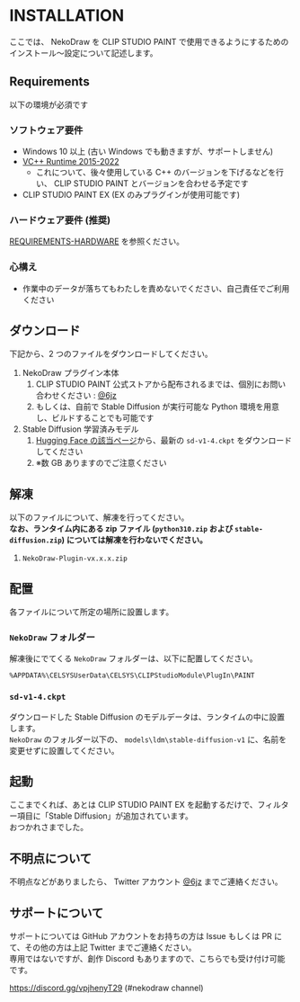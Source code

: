 # INSTALLATION

ここでは、 NekoDraw を CLIP STUDIO PAINT で使用できるようにするためのインストール～設定について記述します。

## Requirements

以下の環境が必須です

### ソフトウェア要件

- Windows 10 以上 (古い Windows でも動きますが、サポートしません)
- [VC++ Runtime 2015-2022](https://docs.microsoft.com/ja-jp/cpp/windows/latest-supported-vc-redist?view=msvc-170#visual-studio-2015-2017-2019-and-2022)
  - これについて、後々使用している C++ のバージョンを下げるなどを行い、 CLIP STUDIO PAINT とバージョンを合わせる予定です
- CLIP STUDIO PAINT EX (EX のみプラグインが使用可能です)

### ハードウェア要件 (推奨)

[REQUIREMENTS-HARDWARE](./REQUIREMENTS-HARDWARE.md) を参照ください。

### 心構え

- 作業中のデータが落ちてもわたしを責めないでください、自己責任でご利用ください

## ダウンロード

下記から、2 つのファイルをダウンロードしてください。

1. NekoDraw プラグイン本体
   1. CLIP STUDIO PAINT 公式ストアから配布されるまでは、個別にお問い合わせください : [@6jz](https://twitter.com.6jz)
   2. もしくは、自前で Stable Diffusion が実行可能な Python 環境を用意し、ビルドすることでも可能です
2. Stable Diffusion 学習済みモデル
   1. [Hugging Face の該当ページ](https://huggingface.co/CompVis/stable-diffusion-v-1-4-original)から、最新の `sd-v1-4.ckpt` をダウンロードしてください
   2. ※数 GB ありますのでご注意ください

## 解凍

以下のファイルについて、解凍を行ってください。  
**なお、ランタイム内にある zip ファイル (`python310.zip` および `stable-diffusion.zip`) については解凍を行わないでください。**

1. `NekoDraw-Plugin-vx.x.x.zip`

## 配置

各ファイルについて所定の場所に設置します。

### `NekoDraw` フォルダー

解凍後にでてくる `NekoDraw` フォルダーは、以下に配置してください。

```
%APPDATA%\CELSYSUserData\CELSYS\CLIPStudioModule\PlugIn\PAINT
```

### `sd-v1-4.ckpt`

ダウンロードした Stable Diffusion のモデルデータは、ランタイムの中に設置します。  
`NekoDraw` のフォルダー以下の、 `models\ldm\stable-diffusion-v1` に、名前を変更せずに設置してください。

## 起動

ここまでくれば、あとは CLIP STUDIO PAINT EX を起動するだけで、フィルター項目に「Stable Diffusion」が追加されています。  
おつかれさまでした。

## 不明点について

不明点などがありましたら、 Twitter アカウント [@6jz](https://twitter.com/6jz) までご連絡ください。

## サポートについて

サポートについては GitHub アカウントをお持ちの方は Issue もしくは PR にて、その他の方は上記 Twitter までご連絡ください。  
専用ではないですが、創作 Discord もありますので、こちらでも受け付け可能です。

https://discord.gg/vpjhenyT29 (#nekodraw channel)
